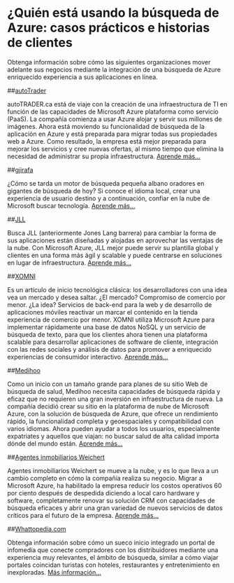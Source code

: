 <properties
    pageTitle="¿Quién está usando la búsqueda de Azure: casos de clientes y casos prácticos | Microsoft Azure | Escenarios de usuario"
    description="Casos prácticos e historias de clientes acerca de la búsqueda de Azure, un servicio de búsqueda de nube hospedado en Microsoft Azure."
    services="search"
    documentationCenter=""
    authors="HeidiSteen"
    manager="jhubbard"
    editor=""
    tags="azure-portal"/>

<tags
    ms.service="search"
    ms.devlang="NA"
    ms.workload="search"
    ms.topic="article" 
    ms.tgt_pltfrm="na"
    ms.date="08/29/2016"
    ms.author="heidist"/>

# <a name="whos-using-azure-search-case-studies-and-customer-stories"></a>¿Quién está usando la búsqueda de Azure: casos prácticos e historias de clientes

Obtenga información sobre cómo las siguientes organizaciones mover adelante sus negocios mediante la integración de una búsqueda de Azure enriquecido experiencia a sus aplicaciones en línea.

##<a name="autotraderhttpscustomersmicrosoftcompagescustomerstoryaspxrecid18596"></a>[autoTrader](https://customers.microsoft.com/Pages/CustomerStory.aspx?recid=18596)

autoTRADER.ca está de viaje con la creación de una infraestructura de TI en función de las capacidades de Microsoft Azure plataforma como servicio (PaaS). La compañía comienza a usar Azure alojar y servir sus millones de imágenes. Ahora está moviendo su funcionalidad de búsqueda de la aplicación en Azure y está preparada para migrar todas sus propiedades web a Azure. Como resultado, la empresa está mejor preparada para mejorar los servicios y cree nuevas ofertas, al mismo tiempo que elimina la necesidad de administrar su propia infraestructura. [Aprende más...](https://customers.microsoft.com/Pages/CustomerStory.aspx?recid=18596)


##<a name="gjirafahttpscustomersmicrosoftcompagescustomerstoryaspxrecid18633"></a>[gjirafa](https://customers.microsoft.com/Pages/CustomerStory.aspx?recid=18633)

¿Cómo se tarda un motor de búsqueda pequeña albano oradores en gigantes de búsqueda de hoy? Si conoce el idioma local, crear una experiencia de usuario destino y a continuación, confiar en la nube de Microsoft buscar tecnología. [Aprende más...](https://customers.microsoft.com/Pages/CustomerStory.aspx?recid=18633)


##<a name="jllhttpscustomersmicrosoftcompagescustomerstoryaspxrecid18662"></a>[JLL](https://customers.microsoft.com/Pages/CustomerStory.aspx?recid=18662)

Busca JLL (anteriormente Jones Lang barrera) para cambiar la forma de sus aplicaciones están diseñadas y alojadas en aprovechar las ventajas de la nube. Con Microsoft Azure, JLL mejor puede servir su plantilla global y clientes en una forma más ágil y scalable y puede centrarse en soluciones en lugar de infraestructura. [Aprende más...](https://customers.microsoft.com/Pages/CustomerStory.aspx?recid=18662)

##<a name="xomnihttpscustomersmicrosoftcompagescustomerstoryaspxrecid18667"></a>[XOMNI](https://customers.microsoft.com/Pages/CustomerStory.aspx?recid=18667)

Es un artículo de inicio tecnológica clásica: los desarrolladores con una idea vea un mercado y desea saltar. ¿El mercado? Compromiso de comercio por menor. ¿La idea? Servicios de back-end para la web y de desarrollo de aplicaciones móviles reactivar un marcar el contenido en la tienda experiencia de comercio por menor. XOMNI utiliza Microsoft Azure para implementar rápidamente una base de datos NoSQL y un servicio de búsqueda de texto, para que los clientes ahora tienen una plataforma scalable para desarrollar aplicaciones de software de cliente, integración con las redes sociales y análisis de datos para promover a enriquecido experiencias de consumidor interactivo. [Aprende más...](https://customers.microsoft.com/Pages/CustomerStory.aspx?recid=18667)


##<a name="medihoohttpscustomersmicrosoftcompagescustomerstoryaspxrecid19540"></a>[Medihoo](https://customers.microsoft.com/Pages/CustomerStory.aspx?recid=19540)

Como un inicio con un tamaño grande para planes de su sitio Web de búsqueda de salud, Medihoo necesita capacidades de búsqueda rápida y eficaz que no requieren una gran inversión en infraestructura de nueva. La compañía decidió crear su sitio en la plataforma de nube de Microsoft Azure, con la solución de búsqueda de Azure, que ofrece un rendimiento rápido, la funcionalidad completa y geoespaciales y compatibilidad con varios idiomas. Ahora pueden ayudar a todos los usuarios, especialmente expatriates y aquellos que viajan: no buscar salud de alta calidad importa dónde del mundo están. [Aprende más...](https://customers.microsoft.com/Pages/CustomerStory.aspx?recid=19540)


##<a name="weichert-realtorshttpscustomersmicrosoftcompagescustomerstoryaspxrecid21252"></a>[Agentes inmobiliarios Weichert](https://customers.microsoft.com/Pages/CustomerStory.aspx?recid=21252)

Agentes inmobiliarios Weichert se mueve a la nube, y es lo que lleva a un cambio completo en cómo la compañía realiza su negocio. Migrar a Microsoft Azure, ha habilitado la empresa reducir los costos operativos 60 por ciento después de despedida diciendo a local caro hardware y software, completamente renovar su solución CRM con capacidades de búsqueda eficaces y abrir una gran variedad de nuevos servicios de datos críticos para el futuro de la empresa. [Aprende más...](https://customers.microsoft.com/Pages/CustomerStory.aspx?recid=21252)

##<a name="whattopediacomsearch-dev-case-study-whattopediamd"></a>[Whattopedia.com](search-dev-case-study-whattopedia.md)

Obtenga información sobre cómo un sueco inicio integrado un portal de infomedia que conecte compradores con los distribuidores mediante una experiencia muy relevantes, el ámbito de búsqueda, similar a cómo viajar portales coincidan turistas con hoteles, restaurantes y entretenimiento en inexploradas. [Más información...](search-dev-case-study-whattopedia.md)

<!--Image References -- here for future reference. Had to -->
[1]: ./media/search-case-studies/autotrader_m.png
[2]: ./media/search-case-studies/gjirafa_m.png
[3]: ./media/search-case-studies/JLL_m.png
[4]: ./media/search-case-studies/medihoo_m.png
[5]: ./media/search-case-studies/weichert_m.png
[xomni]: ./media/search-case-studies/xomni_m.png
